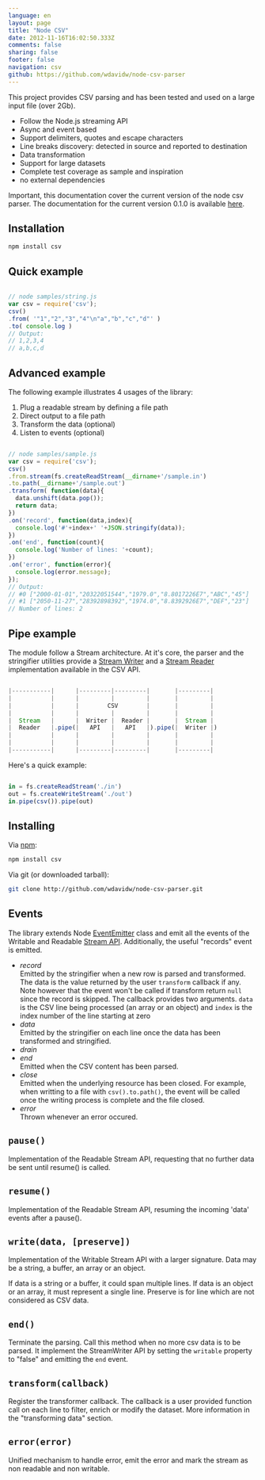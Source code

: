 ```yaml
---
language: en
layout: page
title: "Node CSV"
date: 2012-11-16T16:02:50.333Z
comments: false
sharing: false
footer: false
navigation: csv
github: https://github.com/wdavidw/node-csv-parser
---
```



This project provides CSV parsing and has been tested and used 
on a large input file (over 2Gb).

*   Follow the Node.js streaming API
*   Async and event based
*   Support delimiters, quotes and escape characters
*   Line breaks discovery: detected in source and reported to destination
*   Data transformation
*   Support for large datasets
*   Complete test coverage as sample and inspiration
*   no external dependencies

Important, this documentation cover the current version of the node 
csv parser. The documentation for the current version 0.1.0 is 
available [here](https://github.com/wdavidw/node-csv-parser/tree/v0.1).

Installation
------------

```bash
npm install csv
```

Quick example
-------------

```javascript

// node samples/string.js
var csv = require('csv');
csv()
.from( '"1","2","3","4"\n"a","b","c","d"' )
.to( console.log )
// Output:
// 1,2,3,4
// a,b,c,d

```

Advanced example
----------------

The following example illustrates 4 usages of the library:
1.  Plug a readable stream by defining a file path
2.  Direct output to a file path
3.  Transform the data (optional)
4.  Listen to events (optional)

```javascript

// node samples/sample.js
var csv = require('csv');
csv()
.from.stream(fs.createReadStream(__dirname+'/sample.in')
.to.path(__dirname+'/sample.out')
.transform( function(data){
  data.unshift(data.pop());
  return data;
})
.on('record', function(data,index){
  console.log('#'+index+' '+JSON.stringify(data));
})
.on('end', function(count){
  console.log('Number of lines: '+count);
})
.on('error', function(error){
  console.log(error.message);
});
// Output:
// #0 ["2000-01-01","20322051544","1979.0","8.8017226E7","ABC","45"]
// #1 ["2050-11-27","28392898392","1974.0","8.8392926E7","DEF","23"]
// Number of lines: 2

```

Pipe example
------------

The module follow a Stream architecture. At it's core, the parser and 
the stringifier utilities provide a [Stream Writer][writable_stream] 
and a [Stream Reader][readable_stream] implementation available in the CSV API.

```javascript

|-----------|      |---------|---------|       |---------|
|           |      |         |         |       |         |
|           |      |        CSV        |       |         |
|           |      |         |         |       |         |
|  Stream   |      |  Writer |  Reader |       |  Stream |
|  Reader   |.pipe(|   API   |   API   |).pipe(|  Writer |)
|           |      |         |         |       |         |
|           |      |         |         |       |         |
|-----------|      |---------|---------|       |---------|

```

Here's a quick example:

```javascript

in = fs.createReadStream('./in')
out = fs.createWriteStream('./out')
in.pipe(csv()).pipe(out)

```

Installing
----------

Via [npm](http://github.com/isaacs/npm):
```bash
npm install csv
```

Via git (or downloaded tarball):
```bash
git clone http://github.com/wdavidw/node-csv-parser.git
```

Events
------

The library extends Node [EventEmitter][event] class and emit all
the events of the Writable and Readable [Stream API][stream]. Additionally, the useful "records" event 
is emitted.

*   *record*   
  Emitted by the stringifier when a new row is parsed and transformed. The data is 
  the value returned by the user `transform` callback if any. Note however that the event won't 
  be called if transform return `null` since the record is skipped.
  The callback provides two arguments. `data` is the CSV line being processed (an array or an object)
  and `index` is the index number of the line starting at zero
*   *data*   
  Emitted by the stringifier on each line once the data has been transformed and stringified.
*   *drain*   
*   *end*   
  Emitted when the CSV content has been parsed.
*   *close*   
  Emitted when the underlying resource has been closed. For example, when writting to a file with `csv().to.path()`, the event will be called once the writing process is complete and the file closed.
*   *error*   
  Thrown whenever an error occured.
    

<a name="pause"></a>
`pause()`
---------

Implementation of the Readable Stream API, requesting that no further data 
be sent until resume() is called.


<a name="resume"></a>
`resume()`
----------

Implementation of the Readable Stream API, resuming the incoming 'data' 
events after a pause().


<a name="write"></a>
`write(data, [preserve])`
-------------------------

Implementation of the Writable Stream API with a larger signature. Data
may be a string, a buffer, an array or an object.

If data is a string or a buffer, it could span multiple lines. If data 
is an object or an array, it must represent a single line.
Preserve is for line which are not considered as CSV data.


<a name="end"></a>
`end()`
-------

Terminate the parsing. Call this method when no more csv data is 
to be parsed. It implement the StreamWriter API by setting the `writable` 
property to "false" and emitting the `end` event.


<a name="transform"></a>
`transform(callback)`
---------------------

Register the transformer callback. The callback is a user provided 
function call on each line to filter, enrich or modify the 
dataset. More information in the "transforming data" section.


<a name="error"></a>
`error(error)`
--------------

Unified mechanism to handle error, emit the error and mark the 
stream as non readable and non writable.

[event]: http://nodejs.org/api/events.html
[stream]: http://nodejs.org/api/stream.html
[writable_stream]: http://nodejs.org/api/stream.html#stream_writable_stream
[readable_stream]: http://nodejs.org/api/stream.html#stream_readable_stream

